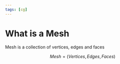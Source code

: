 ```yaml
---
tags: [cg]
---
```


# What is a Mesh

Mesh is a collection of vertices, edges and faces

$$
	Mesh = (Vertices, Edges, Faces)
$$
<!--
(Meshes)
	- Geometry
	- Materials
		- [[Textures]]
		
		

## First

- Models
	- Implicit models
	- [[Splines]]
- Geometry
- Materials

## Second

- Implicit
- Parametric
- Hierarchical
		
-->